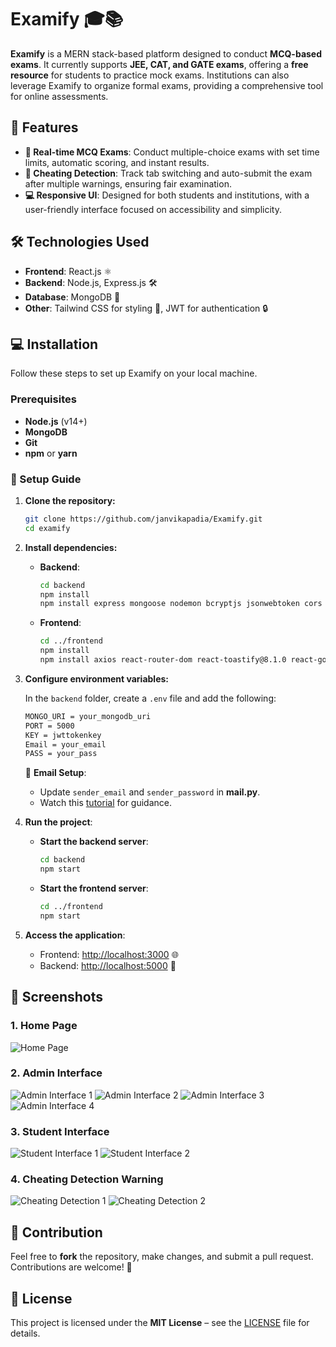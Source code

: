 
# Examify 🎓📚

**Examify** is a MERN stack-based platform designed to conduct **MCQ-based exams**. It currently supports **JEE, CAT, and GATE exams**, offering a **free resource** for students to practice mock exams. Institutions can also leverage Examify to organize formal exams, providing a comprehensive tool for online assessments.

## 🚀 Features

- **📅 Real-time MCQ Exams**: Conduct multiple-choice exams with set time limits, automatic scoring, and instant results.
- **🚨 Cheating Detection**: Track tab switching and auto-submit the exam after multiple warnings, ensuring fair examination.
- **💻 Responsive UI**: Designed for both students and institutions, with a user-friendly interface focused on accessibility and simplicity.

## 🛠️ Technologies Used

- **Frontend**: React.js ⚛️
- **Backend**: Node.js, Express.js 🛠️
- **Database**: MongoDB 🍃
- **Other**: Tailwind CSS for styling 🎨, JWT for authentication 🔒

## 💻 Installation

Follow these steps to set up Examify on your local machine.

### Prerequisites

- **Node.js** (v14+)
- **MongoDB**
- **Git**
- **npm** or **yarn**

### 🚧 Setup Guide

1. **Clone the repository:**
   ```bash
   git clone https://github.com/janvikapadia/Examify.git
   cd examify
   ```

2. **Install dependencies:**

   - **Backend**:
     ```bash
     cd backend
     npm install
     npm install express mongoose nodemon bcryptjs jsonwebtoken cors dotenv cookie-parser axios
     ```

   - **Frontend**:
     ```bash
     cd ../frontend
     npm install
     npm install axios react-router-dom react-toastify@8.1.0 react-google-recaptcha
     ```

3. **Configure environment variables:**

   In the `backend` folder, create a `.env` file and add the following:
   ```bash
   MONGO_URI = your_mongodb_uri
   PORT = 5000
   KEY = jwttokenkey
   Email = your_email
   PASS = your_pass
   ```

   📨 **Email Setup**:
    - Update `sender_email` and `sender_password` in **mail.py**.
    - Watch this [tutorial](https://youtube.com/shorts/n9Ooxum-iUo?si=uwrhEo26S_Qj9zsC) for guidance.

4. **Run the project**:

   - **Start the backend server**:
     ```bash
     cd backend
     npm start
     ```

   - **Start the frontend server**:
     ```bash
     cd ../frontend
     npm start
     ```

5. **Access the application**:

   - Frontend: [http://localhost:3000](http://localhost:3000) 🌐
   - Backend: [http://localhost:5000](http://localhost:5000) 🚀

## 📸 Screenshots

### 1. Home Page
![Home Page](./screenshots/homepage.png)

### 2. Admin Interface
![Admin Interface 1](./screenshots/admininterface1.png)
![Admin Interface 2](./screenshots/admininterface2.png)
![Admin Interface 3](./screenshots/admininterface3.png)
![Admin Interface 4](./screenshots/admininterface4.png)

### 3. Student Interface
![Student Interface 1](./screenshots/studentinterface1.png)
![Student Interface 2](./screenshots/studentinterface2.png)

### 4. Cheating Detection Warning
![Cheating Detection 1](./screenshots/detection1.png)
![Cheating Detection 2](./screenshots/detection2.png)

## 🤝 Contribution

Feel free to **fork** the repository, make changes, and submit a pull request. Contributions are welcome! 🌟

## 📄 License

This project is licensed under the **MIT License** – see the [LICENSE](LICENSE) file for details.
